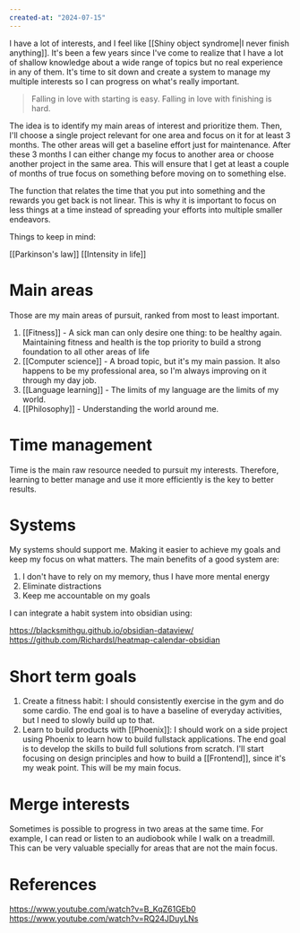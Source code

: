 ```yaml
---
created-at: "2024-07-15"
---
```


I have a lot of interests, and I feel like [[Shiny object syndrome|I never finish anything]]. It's been a few years since I've come to realize that I have a lot of shallow knowledge about a wide range of topics but no real experience in any of them. It's time to sit down and create a system to manage my multiple interests so I can progress on what's really important.

> Falling in love with starting is easy. Falling in love with finishing is hard.

The idea is to identify my main areas of interest and prioritize them. Then, I'll choose a single project relevant for one area and focus on it for at least 3 months. The other areas will get a baseline effort just for maintenance. After these 3 months I can either change my focus to another area or choose another project in the same area. This will ensure that I get at least a couple of months of true focus on something before moving on to something else.

The function that relates the time that you put into something and the rewards you get back is not linear. This is why it is important to focus on less things at a time instead of spreading your efforts into multiple smaller endeavors.

Things to keep in mind:

[[Parkinson's law]]
[[Intensity in life]]

# Main areas

Those are my main areas of pursuit, ranked from most to least important.

1. [[Fitness]] - A sick man can only desire one thing: to be healthy again. Maintaining fitness and health is the top priority to build a strong foundation to all other areas of life
2. [[Computer science]] - A broad topic, but it's my main passion. It also happens to be my professional area, so I'm always improving on it through my day job.
3. [[Language learning]] - The limits of my language are the limits of my world.
4. [[Philosophy]] - Understanding the world around me.

# Time management

Time is the main raw resource needed to pursuit my interests. Therefore, learning to better manage and use it more efficiently is the key to better results.

# Systems

My systems should support me. Making it easier to achieve my goals and keep my focus on what matters. The main benefits of a good system are:

1. I don't have to rely on my memory, thus I have more mental energy
2. Eliminate distractions
3. Keep me accountable on my goals

I can integrate a habit system into obsidian using:

https://blacksmithgu.github.io/obsidian-dataview/
https://github.com/Richardsl/heatmap-calendar-obsidian

# Short term goals

1. Create a fitness habit: I should consistently exercise in the gym and do some cardio. The end goal is to have a baseline of everyday activities, but I need to slowly build up to that.
2. Learn to build products with [[Phoenix]]: I should work on a side project using Phoenix to learn how to build fullstack applications. The end goal is to develop the skills to build full solutions from scratch. I'll start focusing on design principles and how to build a [[Frontend]], since it's my weak point. This will be my main focus.

# Merge interests

Sometimes is possible to progress in two areas at the same time. For example, I can read or listen to an audiobook while I walk on a treadmill. This can be very valuable specially for areas that are not the main focus.

# References

https://www.youtube.com/watch?v=B_KqZ61GEb0
https://www.youtube.com/watch?v=RQ24JDuyLNs
